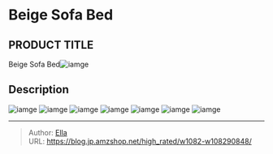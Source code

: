 # Beige Sofa Bed


## PRODUCT TITLE 

Beige Sofa Bed![iamge](https://b2bfiles1.gigab2b.cn/image/wkseller/10588/20220613_f24e488778931a09a56e7cebae950bea.jpg)

## Description











![iamge](https://b2bfiles1.gigab2b.cn/image/wkseller/10588/20211117_0173e6bcc996123790a979f7537d1ccd.jpg)
![iamge](https://b2bfiles1.gigab2b.cn/image/wkseller/10588/20211117_4238b416b2f223d4589689045fbf40be.jpg)
![iamge](https://b2bfiles1.gigab2b.cn/image/wkseller/10588/20211117_91620525f81b15df6f414e4f3f296c93.jpg)
![iamge](https://b2bfiles1.gigab2b.cn/image/wkseller/10588/20220613_e6050e4be66ddafda06c58ddc137ed86.JPG)
![iamge](nan)
![iamge](nan)
![iamge](nan)


---

> Author: [Ella](https://blog.jp.amzshop.net/)  
> URL: https://blog.jp.amzshop.net/high_rated/w1082-w108290848/  

